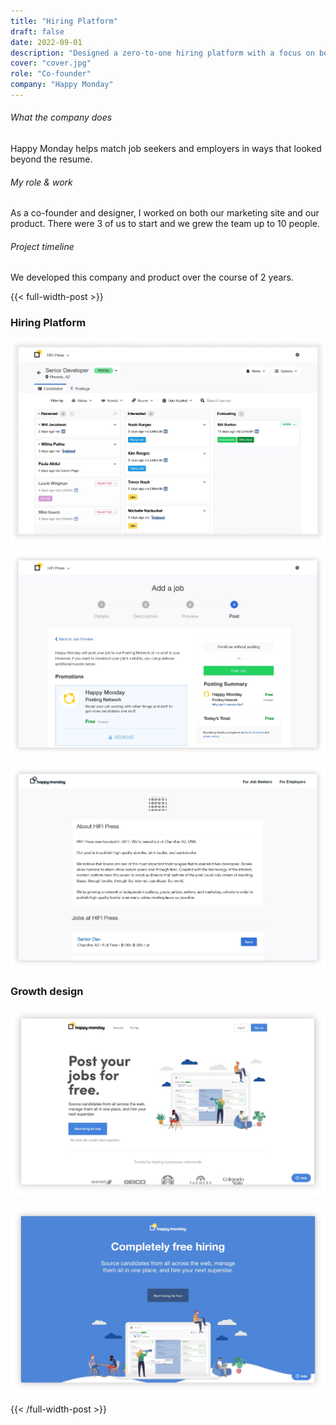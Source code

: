 ```yaml
---
title: "Hiring Platform"
draft: false
date: 2022-09-01
description: "Designed a zero-to-one hiring platform with a focus on better fit matching between job seekers and employers"
cover: "cover.jpg"
role: "Co-founder"
company: "Happy Monday"
---
```


###### What the company does
Happy Monday helps match job seekers and employers in ways that looked beyond the resume.

###### My role & work
As a co-founder and designer, I worked on both our marketing site and our product. There were 3 of us to start and we grew the team up to 10 people.

###### Project timeline
We developed this company and product over the course of 2 years.


{{< full-width-post >}}

### Hiring Platform

![image](1.jpg)

![image](2.jpg)

![image](3.jpg)

### Growth design

![image](4.jpg)

![image](5.jpg)


{{< /full-width-post >}}